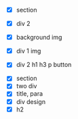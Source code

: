 <!-- section 2 -->
- [x] section
- [x] div 2
- [x] background img
- [x] div 1 img
- [x] div 2 h1 h3 p button


<!-- section 3 -->
- [x] section
- [x] two div
- [x] title, para
- [x] div design
- [x] h2